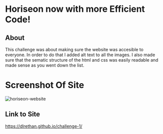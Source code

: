 # Horiseon now with more Efficient Code!

## About

This challenge was about making sure the website was accesible to everyone. In order to do that I added alt text to all the images.
I also made sure that the sematic structure of the html and css was easily readable and made sense as you went down the list.

# Screenshot Of Site

![horiseon-website](https://user-images.githubusercontent.com/112733369/189849973-fa5b79a3-98b3-4d3d-8587-4808f0aeaf35.png)

## Link to Site

https://dlrethan.github.io/challenge-1/
